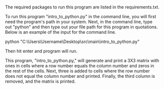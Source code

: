 The required packages to run this program are listed in the requirements.txt. 


To run this program "intro_to_python.py" in the command line, you will first need the program's path in your system. 
Next, in the command line, type out "python" and then type out your file path for this program in quotations. 
Below is an example of the input for the command line.

python "C:\Users\Username\Desktop\src\main\intro_to_python.py" 

Then hit enter and program will run.


This program, "intro_to_python.py," will generate and print a 3X3 matrix with ones in cells where a row number equals the column number and zeros in the rest of the cells. 
Next, three is added to cells where the row number does not equal the column number and printed. 
Finally, the third column is removed, and the matrix is printed.
